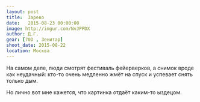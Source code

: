 ```yaml
---
layout: post
title:  Зарево
date:   2015-08-23 00:00:00
image: http://imgur.com/NvJPPDX
author: Д.Г.
gear: [70D , Зенитар]
shoot_date: 2015-08-22
location: Москва
---
```


На самом деле, люди смотрят фестиваль фейерверков, а снимок вроде как неудачный: кто-то очень медленно жмёт на спуск и успевает снять только дым.

Но лично вот мне кажется, что картинка отдаёт каким-то ыздецом.
